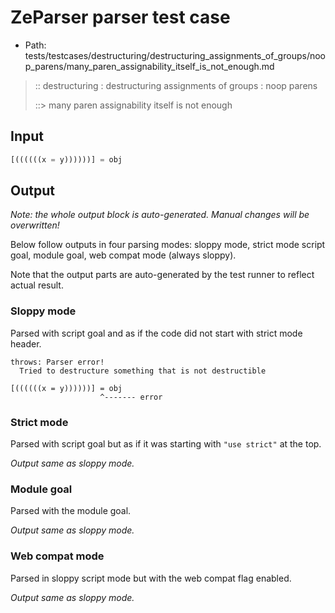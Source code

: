 # ZeParser parser test case

- Path: tests/testcases/destructuring/destructuring_assignments_of_groups/noop_parens/many_paren_assignability_itself_is_not_enough.md

> :: destructuring : destructuring assignments of groups : noop parens
>
> ::> many paren assignability itself is not enough

## Input

`````js
[((((((x = y))))))] = obj
`````

## Output

_Note: the whole output block is auto-generated. Manual changes will be overwritten!_

Below follow outputs in four parsing modes: sloppy mode, strict mode script goal, module goal, web compat mode (always sloppy).

Note that the output parts are auto-generated by the test runner to reflect actual result.

### Sloppy mode

Parsed with script goal and as if the code did not start with strict mode header.

`````
throws: Parser error!
  Tried to destructure something that is not destructible

[((((((x = y))))))] = obj
                    ^------- error
`````

### Strict mode

Parsed with script goal but as if it was starting with `"use strict"` at the top.

_Output same as sloppy mode._

### Module goal

Parsed with the module goal.

_Output same as sloppy mode._

### Web compat mode

Parsed in sloppy script mode but with the web compat flag enabled.

_Output same as sloppy mode._
